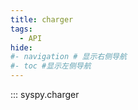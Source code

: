 ```yaml
---
title: charger
tags:
  - API
hide:
#- navigation # 显示右侧导航
#- toc #显示左侧导航
---
```


::: syspy.charger
